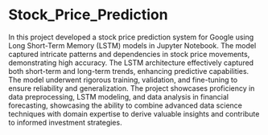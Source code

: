 # Stock_Price_Prediction
In this project developed a stock price prediction system for Google using Long Short-Term Memory (LSTM) models in Jupyter Notebook. The model captured intricate patterns and dependencies in stock price movements, demonstrating high accuracy. 
The LSTM architecture effectively captured both short-term and long-term trends, enhancing predictive capabilities. The model underwent rigorous training, validation, and fine-tuning to ensure reliability and generalization. 
The project showcases proficiency in data preprocessing, LSTM modeling, and data analysis in financial forecasting, showcasing the ability to combine advanced data science techniques with domain expertise to derive valuable insights and contribute to informed investment strategies.

